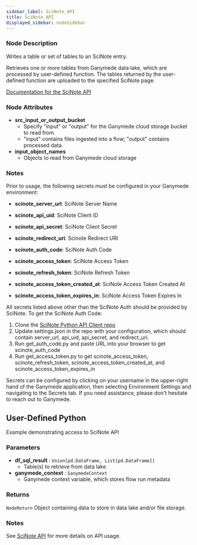 ```yaml
---
sidebar_label: SciNote_API
title: SciNote_API
displayed_sidebar: nodeSidebar
---
```


### Node Description
Writes a table or set of tables to an SciNote entry.

Retrieves one or more tables from Ganymede data lake, which are processed by user-defined
function.  The tables returned by the user-defined function are uploaded to
the specified SciNote page.

[Documentation for the SciNote API](https://scinote-eln.github.io/scinote-api-v1-docs/)


### Node Attributes
- **src_input_or_output_bucket**
  - Specify "input" or "output" for the Ganymede cloud storage bucket to read from.
  - "input" contains files ingested into a flow; "output" contains processed data.
- **input_object_names**
  - Objects to read from Ganymede cloud storage


### Notes
Prior to usage, the following secrets must be configured in your Ganymede environment:
- **scinote_server_url**: SciNote Server Name
- **scinote_api_uid**: SciNote Client ID
- **scinote_api_secret**: SciNote Client Secret
- **scinote_redirect_uri**: Scinote Redirect URI
- **scinote_auth_code**: SciNote Auth Code

- **scinote_access_token**: SciNote Access Token
- **scinote_refresh_token**: SciNote Refresh Token
- **scinote_access_token_created_at**: SciNote Access Token Created At
- **scinote_access_token_expires_in**: SciNote Access Token Expires In

All secrets listed above other than the SciNote Auth should be provided by SciNote.
To get the SciNote Auth Code:
1. Clone the [SciNote Python API Client repo](https://github.com/scinote-eln/scinote-python-api-client-example)
2. Update settings.json in the repo with your configuration, which should contain server_url,
api_uid, api_secret, and redirect_uri.
3. Run get_auth_code.py and paste URL into your browser to get scinote_auth_code
4. Run get_access_token.py to get scinote_access_token, scinote_refresh_token,
scinote_access_token_created_at, and scinote_access_token_expires_in

Secrets can be configured by clicking on your username in the upper-right hand of the Ganymede
application, then selecting Environment Settings and navigating to the Secrets tab.  If you need
assistance, please don't hesitate to reach out to Ganymede.
## User-Defined Python
Example demonstrating access to SciNote API


### Parameters
- **df_sql_result** : `Union[pd.DataFrame, List[pd.DataFrame]]`
    - Table(s) to retrieve from data lake
- **ganymede_context** : `GanymedeContext`
    - Ganymede context variable, which stores flow run metadata


### Returns
`NodeReturn`
  Object containing data to store in data lake and/or file storage.


### Notes
See [SciNote API](https://scinote-eln.github.io/scinote-api-v1-docs/) for more details on API usage.